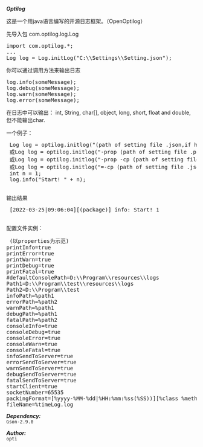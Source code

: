 **_Optilog_**

这是一个用java语言编写的开源日志框架。（OpenOptilog）
<p>
先导入包 com.optilog.log.Log
<pre>
import com.optilog.*;
...
Log log = Log.initLog("C:\\Settings\\Setting.json");
</pre>
你可以通过调用方法来输出日志
<pre>
log.info(someMessage);
log.debug(someMessage);
log.warn(someMessage);
log.error(someMessage);
</pre>
在日志中可以输出： int,
String,
char[],
object,
long,
short,
float and double,
但不能输出char.
 <p>
 一个例子：
 <pre>
 Log log = optilog.initlog("(path of setting file .json,if haven't,make it blank)");
 或Log log = optilog.initlog("-prop (path of setting file .properties,if haven't,make it blank)");
 或Log log = optilog.initlog("-prop -cp (path of setting file .properties in classpath,if haven't,make it blank)");
 或Log log = optilog.initlog("=-cp (path of setting file .json in classpath,if haven't,make it blank)");
 int n = 1;
 log.info("Start! " + n);
 </pre>
 输出结果
 <pre>
 [2022-03-25|09:06:04][(package)] info: Start! 1
 </pre>
 <p>
 配置文件实例：
 <pre> (以properties为示范)
printInfo=true
printError=true
printWarn=true
printDebug=true
printFatal=true
#defaultConsolePath=D:\\Program\\resources\\logs
Path1=D:\\Program\\test\\resources\\logs
Path2=D:\\Program\\test
infoPath=%path1
errorPath=%path2
warnPath=%path1
debugPath=%path1
fatalPath=%path2
consoleInfo=true
consoleDebug=true
consoleError=true
consoleWarn=true
consoleFatal=true
infoSendToServer=true
errorSendToServer=true
warnSendToServer=true
debugSendToServer=true
fatalSendToServer=true
startClient=true
socketNumber=65535
packingFormat=[%yyyy-%MM-%dd|%HH:%mm:%ss(%SS))][%class %method(%file:%line)/%thread] %level:%msg
fileName=%timeLog.log
</pre>

**_Dependency:_**
\
`Gson-2.9.0`

_**Author:**_
\
`opti`